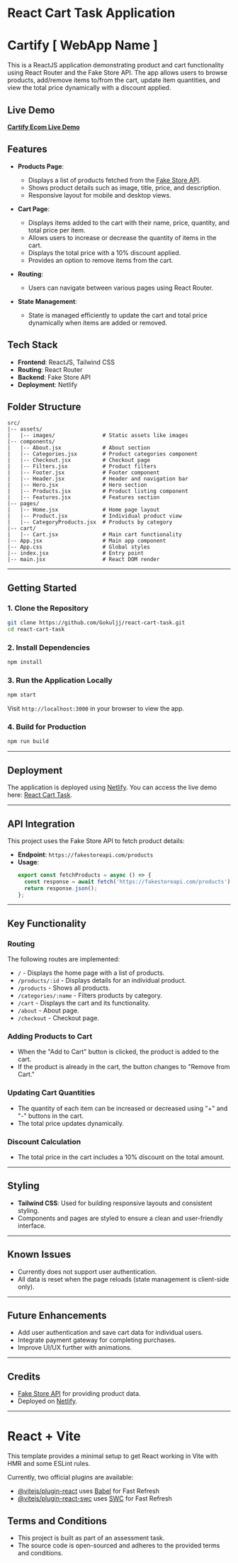 # React Cart Task Application

# Cartify [ WebApp Name ]

This is a ReactJS application demonstrating product and cart functionality using React Router and the Fake Store API. The app allows users to browse products, add/remove items to/from the cart, update item quantities, and view the total price dynamically with a discount applied.


## **Live Demo**
[**Cartify Ecom Live Demo**](https://cartifyecom.netlify.app)


## **Features**
- **Products Page**:
  - Displays a list of products fetched from the [Fake Store API](https://fakestoreapi.com/).
  - Shows product details such as image, title, price, and description.
  - Responsive layout for mobile and desktop views.

- **Cart Page**:
  - Displays items added to the cart with their name, price, quantity, and total price per item.
  - Allows users to increase or decrease the quantity of items in the cart.
  - Displays the total price with a 10% discount applied.
  - Provides an option to remove items from the cart.

- **Routing**:
  - Users can navigate between various pages using React Router.

- **State Management**:
  - State is managed efficiently to update the cart and total price dynamically when items are added or removed.


## **Tech Stack**
- **Frontend**: ReactJS, Tailwind CSS
- **Routing**: React Router
- **Backend**: Fake Store API
- **Deployment**: Netlify

## **Folder Structure**
```
src/
|-- assets/
|   |-- images/               # Static assets like images
|-- components/
|   |-- About.jsx             # About section
|   |-- Categories.jsx        # Product categories component
|   |-- Checkout.jsx          # Checkout page
|   |-- Filters.jsx           # Product filters
|   |-- Footer.jsx            # Footer component
|   |-- Header.jsx            # Header and navigation bar
|   |-- Hero.jsx              # Hero section
|   |-- Products.jsx          # Product listing component
|   |-- Features.jsx          # Features section
|-- pages/
|   |-- Home.jsx              # Home page layout
|   |-- Product.jsx           # Individual product view
|   |-- CategoryProducts.jsx  # Products by category
|-- cart/
|   |-- Cart.jsx              # Main cart functionality
|-- App.jsx                   # Main app component
|-- App.css                   # Global styles
|-- index.jsx                 # Entry point
|-- main.jsx                  # React DOM render
```

---

## **Getting Started**

### **1. Clone the Repository**
```bash
git clone https://github.com/Gokuljj/react-cart-task.git
cd react-cart-task
```

### **2. Install Dependencies**
```bash
npm install
```

### **3. Run the Application Locally**
```bash
npm start
```
Visit `http://localhost:3000` in your browser to view the app.

### **4. Build for Production**
```bash
npm run build
```

---

## **Deployment**
The application is deployed using [Netlify](https://www.netlify.com/). You can access the live demo here: [React Cart Task](https://cartifyecom.netlify.app).

---

## **API Integration**
This project uses the Fake Store API to fetch product details:
- **Endpoint**: `https://fakestoreapi.com/products`
- **Usage**:
  ```javascript
  export const fetchProducts = async () => {
    const response = await fetch('https://fakestoreapi.com/products');
    return response.json();
  };
  ```

---

## **Key Functionality**

### **Routing**
The following routes are implemented:
- `/` - Displays the home page with a list of products.
- `/products/:id` - Displays details for an individual product.
- `/products` - Shows all products.
- `/categories/:name` - Filters products by category.
- `/cart` - Displays the cart and its functionality.
- `/about` - About page.
- `/checkout` - Checkout page.

### **Adding Products to Cart**
- When the "Add to Cart" button is clicked, the product is added to the cart.
- If the product is already in the cart, the button changes to "Remove from Cart."

### **Updating Cart Quantities**
- The quantity of each item can be increased or decreased using "+" and "-" buttons in the cart.
- The total price updates dynamically.

### **Discount Calculation**
- The total price in the cart includes a 10% discount on the total amount.

---

## **Styling**
- **Tailwind CSS**: Used for building responsive layouts and consistent styling.
- Components and pages are styled to ensure a clean and user-friendly interface.

---

## **Known Issues**
- Currently does not support user authentication.
- All data is reset when the page reloads (state management is client-side only).

---

## **Future Enhancements**
- Add user authentication and save cart data for individual users.
- Integrate payment gateway for completing purchases.
- Improve UI/UX further with animations.

---

## **Credits**
- [Fake Store API](https://fakestoreapi.com/) for providing product data.
- Deployed on [Netlify](https://www.netlify.com/).

---


# React + Vite

This template provides a minimal setup to get React working in Vite with HMR and some ESLint rules.

Currently, two official plugins are available:

- [@vitejs/plugin-react](https://github.com/vitejs/vite-plugin-react/blob/main/packages/plugin-react/README.md) uses [Babel](https://babeljs.io/) for Fast Refresh
- [@vitejs/plugin-react-swc](https://github.com/vitejs/vite-plugin-react-swc) uses [SWC](https://swc.rs/) for Fast Refresh




## **Terms and Conditions**
- This project is built as part of an assessment task.
- The source code is open-sourced and adheres to the provided terms and conditions.
